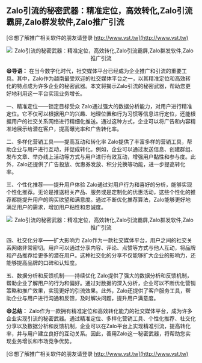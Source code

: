 ## **Zalo引流的秘密武器：精准定位，高效转化,Zalo引流霸屏,Zalo群发软件,Zalo推广引流**

[😍想了解推广相关软件的朋友请登录 http://www.vst.tw](http://www.vst.tw)

 <center><img src="https://vst.tw/MP4/tuiguang/png/3.png" alt="Zalo引流的秘密武器：精准定位，高效转化,Zalo引流霸屏,Zalo群发软件,Zalo推广引流"></center>

**😄导语：**
在当今数字化时代，社交媒体平台已经成为企业推广和引流的重要工具。其中，Zalo作为越南最受欢迎的社交媒体平台之一，以其精准定位和高效转化的特点成为许多企业的秘密武器。本文将揭示Zalo引流的秘密武器，帮助您更好地利用这一平台实现业务增长。

一、精准定位——锁定目标受众
Zalo通过强大的数据分析能力，对用户进行精准定位。它不仅可以根据用户的兴趣、地理位置和行为习惯等信息进行定位，还能根据用户的社交关系网络进行精细化推送。通过这种方式，企业可以将广告和内容精准地展示给潜在客户，提高曝光率和广告转化率。

二、多样化营销工具——提高互动和转化率
Zalo提供了丰富多样的营销工具，帮助企业与用户进行互动，并促成转化。例如，企业可以通过发送信息、创建群组、发布文章、举办线上活动等方式与用户进行有效互动，增强用户黏性和参与度。此外，Zalo还提供了广告投放、优惠券发放、积分兑换等功能，进一步提高转化率。

三、个性化推荐——提升用户体验
Zalo通过对用户行为和喜好的分析，能够实现个性化推荐。无论是推送相关产品、服务或是定制化的优惠活动，这些个性化的推荐都能提升用户的购买欲望和满意度。通过不断优化推荐算法，Zalo能够更好地满足用户的需求，增加用户粘性和忠诚度。

 <center><img src="https://vst.tw/MP4/tuiguang/png/3.png" alt="Zalo引流的秘密武器：精准定位，高效转化,Zalo引流霸屏,Zalo群发软件,Zalo推广引流"></center>

四、社交化分享——扩大影响力
Zalo作为一款社交媒体平台，用户之间的社交关系网络非常密切。用户可以通过分享内容、评论、点赞等方式与他人互动，将品牌和产品推荐给更多的潜在用户。这种社交化的分享不仅能够扩大企业的影响力，还能够提高品牌的口碑和认知度。

五、数据分析和反馈机制——持续优化
Zalo提供了强大的数据分析和反馈机制，帮助企业了解用户的行为和偏好。通过对数据的深入分析，企业可以不断优化营销策略和推广效果，实现更好的引流效果。此外，Zalo还提供了客户服务工具，帮助企业与用户进行沟通和反馈，及时解决问题，提升用户满意度。

**😄总结：**
Zalo作为一款拥有精准定位和高效转化能力的社交媒体平台，成为许多企业实现引流的秘密武器。通过精准定位、多样化营销工具、个性化推荐、社交化分享以及数据分析和反馈机制，企业可以在Zalo平台上实现精准引流，提高转化率，并与用户建立良好的互动关系。因此，善用Zalo这一秘密武器，将帮助您实现业务增长和市场竞争优势。

[😍想了解推广相关软件的朋友请登录 http://www.vst.tw](http://www.vst.tw)



